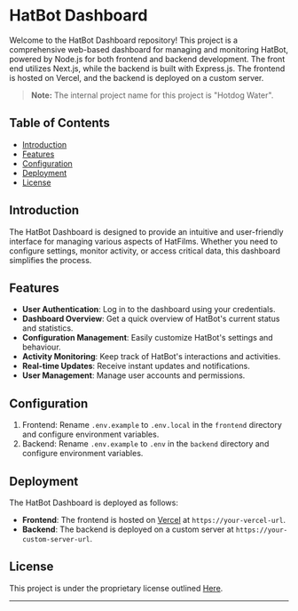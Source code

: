 # HatBot Dashboard


Welcome to the HatBot Dashboard repository! This project is a comprehensive web-based dashboard for managing and monitoring HatBot, powered by Node.js for both frontend and backend development. The front end utilizes Next.js, while the backend is built with Express.js. The frontend is hosted on Vercel, and the backend is deployed on a custom server.

> **Note:** The internal project name for this project is "Hotdog Water".

## Table of Contents

- [Introduction](#introduction)
- [Features](#features)
- [Configuration](#configuration)
- [Deployment](#deployment)
- [License](#license)

## Introduction

The HatBot Dashboard is designed to provide an intuitive and user-friendly interface for managing various aspects of HatFilms. Whether you need to configure settings, monitor activity, or access critical data, this dashboard simplifies the process.

## Features

- **User Authentication**: Log in to the dashboard using your credentials.
- **Dashboard Overview**: Get a quick overview of HatBot's current status and statistics.
- **Configuration Management**: Easily customize HatBot's settings and behaviour.
- **Activity Monitoring**: Keep track of HatBot's interactions and activities.
- **Real-time Updates**: Receive instant updates and notifications.
- **User Management**: Manage user accounts and permissions.

## Configuration

1. Frontend: Rename `.env.example` to `.env.local` in the `frontend` directory and configure environment variables.
2. Backend: Rename `.env.example` to `.env` in the `backend` directory and configure environment variables.

## Deployment

The HatBot Dashboard is deployed as follows:

- **Frontend**: The frontend is hosted on [Vercel](https://vercel.com/) at `https://your-vercel-url`.
- **Backend**: The backend is deployed on a custom server at `https://your-custom-server-url`.

## License

This project is under the proprietary license outlined [Here](LICENSE.md).

---

